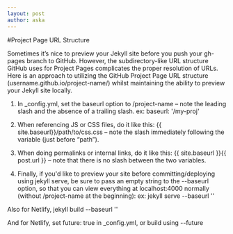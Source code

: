 ```yaml
---
layout: post
author: aska
---
```

#Project Page URL Structure

Sometimes it’s nice to preview your Jekyll site before you push your gh-pages branch to GitHub. However, the subdirectory-like URL structure GitHub uses for Project Pages complicates the proper resolution of URLs. Here is an approach to utilizing the GitHub Project Page URL structure (username.github.io/project-name/) whilst maintaining the ability to preview your Jekyll site locally.

1. In _config.yml, set the baseurl option to /project-name – note the leading slash and the absence of a trailing slash. ex: baseurl: '/my-proj'

2. When referencing JS or CSS files, do it like this: {{ site.baseurl}}/path/to/css.css – note the slash immediately following the variable (just before “path”).

3. When doing permalinks or internal links, do it like this: {{ site.baseurl }}{{ post.url }} – note that there is no slash between the two variables.

4. Finally, if you'd like to preview your site before committing/deploying using jekyll serve, be sure to pass an empty string to the --baseurl option, so that you can view everything at localhost:4000 normally (without /project-name at the beginning): ex: jekyll serve --baseurl ''

Also for Netlify, jekyll build --baseurl ''

And for Netlify, set future: true in _config.yml, or build using --future